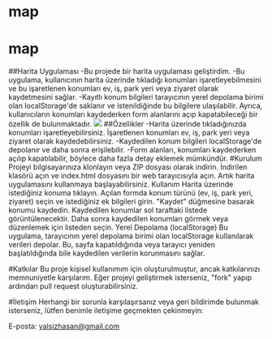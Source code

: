 # map

# map

##Harita Uygulaması
-Bu projede bir harita uygulaması geliştirdim. 
-Bu uygulama, kullanıcının harita üzerinde tıkladığı konumları işaretleyebilmesini ve bu işaretlenen konumları ev, iş, park yeri veya ziyaret olarak kaydetmesini sağlar. 
-Kayıtlı konum bilgileri tarayıcının yerel depolama birimi olan localStorage'de saklanır ve istenildiğinde bu bilgilere ulaşılabilir. Ayrıca, kullanıcıların konumları kaydederken form alanlarını açıp kapatabileceği bir özellik de bulunmaktadır.
![](map.gif)
##Özellikler
-Harita üzerinde tıkladığınızda konumları işaretleyebilirsiniz.
İşaretlenen konumları ev, iş, park yeri veya ziyaret olarak kaydedebilirsiniz.
-Kaydedilen konum bilgileri localStorage'de depolanır ve daha sonra erişilebilir.
-Form alanları, konumları kaydederken açılıp kapatılabilir, böylece daha fazla detay eklemek mümkündür.
#Kurulum
Projeyi bilgisayarınıza klonlayın veya ZIP dosyası olarak indirin.
İndirilen klasörü açın ve index.html dosyasını bir web tarayıcısıyla açın.
Artık harita uygulamasını kullanmaya başlayabilirsiniz.
Kullanım
Harita üzerinde istediğiniz konuma tıklayın.
Açılan formda konum türünü (ev, iş, park yeri, ziyaret) seçin ve istediğiniz ek bilgileri girin.
"Kaydet" düğmesine basarak konumu kaydedin. Kaydedilen konumlar sol taraftaki listede görüntülenecektir.
Daha sonra kaydedilen konumları görmek veya düzenlemek için listeden seçin.
Yerel Depolama (localStorage)
Bu uygulama, tarayıcının yerel depolama birimi olan localStorage kullanılarak verileri depolar. Bu, sayfa kapatıldığında veya tarayıcı yeniden başlatıldığında bile kaydedilen verilerin korunmasını sağlar.


#Katkılar
Bu proje kişisel kullanımım için oluşturulmuştur, ancak katkılarınızı memnuniyetle karşılarım. Eğer projeyi geliştirmek isterseniz, "fork" yapıp ardından pull request oluşturabilirsiniz.

#İletişim
Herhangi bir sorunla karşılaşırsanız veya geri bildirimde bulunmak isterseniz, lütfen benimle iletişime geçmekten çekinmeyin:

E-posta: yalsizhasan@gmail.com
